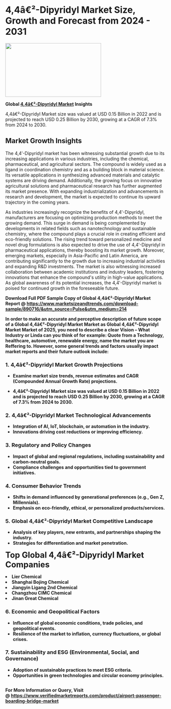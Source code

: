 <H1>4,4â€²-Dipyridyl Market Size, Growth and Forecast from 2024 - 2031</H1><img class="aligncenter size-medium wp-image-584254" src="https://thirdeyenews.in/wp-content/uploads/2024/09/Global-Market-Research-300x168.jpeg" alt="" width="300" height="168" /><p><strong>Global&nbsp;<a href="https://www.marketsizeandtrends.com/download-sample/890716/&amp;utm_source=Pulse&amp;utm_medium=214">4,4â€²-Dipyridyl Market</a> Insights</strong></p><p>4,4â€²-Dipyridyl Market size was valued at USD 0.15 Billion in 2022 and is projected to reach USD 0.25 Billion by 2030, growing at a CAGR of 7.3% from 2024 to 2030.</p><p><h2>Market Growth Insights</h2> <p>The 4,4′-Dipyridyl market has been witnessing substantial growth due to its increasing applications in various industries, including the chemical, pharmaceutical, and agricultural sectors. The compound is widely used as a ligand in coordination chemistry and as a building block in material science. Its versatile applications in synthesizing advanced materials and catalytic systems are driving demand. Additionally, the growing focus on innovative agricultural solutions and pharmaceutical research has further augmented its market presence. With expanding industrialization and advancements in research and development, the market is expected to continue its upward trajectory in the coming years.</p> <p><strong></strong></p> <p>As industries increasingly recognize the benefits of 4,4′-Dipyridyl, manufacturers are focusing on optimizing production methods to meet the growing demand. This surge in demand is being complemented by developments in related fields such as nanotechnology and sustainable chemistry, where the compound plays a crucial role in creating efficient and eco-friendly solutions. The rising trend toward personalized medicine and novel drug formulations is also expected to drive the use of 4,4′-Dipyridyl in pharmaceutical applications, thereby boosting its market growth. Moreover, emerging markets, especially in Asia-Pacific and Latin America, are contributing significantly to the growth due to increasing industrial activities and expanding R&D investments. The market is also witnessing increased collaboration between academic institutions and industry leaders, fostering innovations that enhance the compound's utility in high-value applications. As global awareness of its potential increases, the 4,4′-Dipyridyl market is poised for continued growth in the foreseeable future.</p> <p><strong></p><p><span class=""><strong>Download Full PDF Sample Copy of Global 4,4â€²-Dipyridyl Market Report</strong> @ <a href="https://www.marketsizeandtrends.com/download-sample/890716/&amp;utm_source=Pulse&amp;utm_medium=214" target="_blank">https://www.marketsizeandtrends.com/download-sample/890716/&amp;utm_source=Pulse&amp;utm_medium=214</a></span></p><p>In order to make an accurate and perceptive description of future scope of a Global&nbsp;4,4â€²-Dipyridyl Market Market as Global&nbsp;4,4â€²-Dipyridyl Market Market of 2025, you need to describe a clear Vision &ndash; What Industry or Linda can you think of for example: Quote from a Technology, healthcare, automotive, renewable energy, name the market you are Reffering to. However, some general trends and factors usually impact market reports and their future outlook include:</p><h3>1.&nbsp;<strong>4,4â€²-Dipyridyl Market Growth Projections</strong></h3><ul><li>Examine market size trends, revenue estimates and CAGR (Compounded Annual Growth Rate) projections.</li><li><p>4,4â€²-Dipyridyl Market size was valued at USD 0.15 Billion in 2022 and is projected to reach USD 0.25 Billion by 2030, growing at a CAGR of 7.3% from 2024 to 2030.</p></li></ul><h3>2.&nbsp;<strong>4,4â€²-Dipyridyl Market Technological Advancements</strong></h3><ul><li>Integration of AI, IoT, blockchain, or automation in the industry.</li><li>Innovations driving cost reductions or improving efficiency.</li></ul><h3>3.&nbsp;<strong>Regulatory and Policy Changes</strong></h3><ul><li>Impact of global and regional regulations, including sustainability and carbon-neutral goals.</li><li>Compliance challenges and opportunities tied to government initiatives.</li></ul><h3>4.&nbsp;<strong>Consumer Behavior Trends</strong></h3><ul><li>Shifts in demand influenced by generational preferences (e.g., Gen Z, Millennials).</li><li>Emphasis on eco-friendly, ethical, or personalized products/services.</li></ul><h3>5.&nbsp;<strong>Global 4,4â€²-Dipyridyl Market Competitive Landscape</strong></h3><ul><li>Analysis of key players, new entrants, and partnerships shaping the industry.</li><li>Strategies for differentiation and market penetration.</li></ul><p data-pm-slice="1 1 []"><span style="color: inherit; font-family: inherit; font-size: 25px;">Top Global 4,4â€²-Dipyridyl Market Companies</span></p><div class="" data-test-id=""><p><li>Lier Chemical</li><li> Shanghai Bojing Chemical</li><li> Jiangyin Ligang 2nd Chemical</li><li> Changzhou CIMC Chemical</li><li> Jinan Great Chemical</li></p></div><h3>6.&nbsp;<strong>Economic and Geopolitical Factors</strong></h3><ul><li>Influence of global economic conditions, trade policies, and geopolitical events.</li><li>Resilience of the market to inflation, currency fluctuations, or global crises.</li></ul><h3>7.&nbsp;<strong>Sustainability and ESG (Environmental, Social, and Governance)</strong></h3><ul><li>Adoption of sustainable practices to meet ESG criteria.</li><li>Opportunities in green technologies and circular economy principles.</li></ul><h2><strong style="font-size: 14px;">For More Information or Query, Visit @&nbsp;</strong><a style="background-color: #ffffff; font-size: 14px;" href="https://www.marketsizeandtrends.com/report/44â€²-dipyridyl-market/" target="_blank">https://www.verifiedmarketreports.com/product/airport-passenger-boarding-bridge-market</a></h2>
